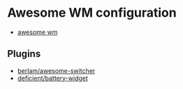 # Awesome WM configuration

- [awesome wm](https://awesomewm.org/)

## Plugins

- [berlam/awesome-switcher](https://github.com/berlam/awesome-switcher)
- [deficient/battery-widget](https://github.com/deficient/battery-widget)
